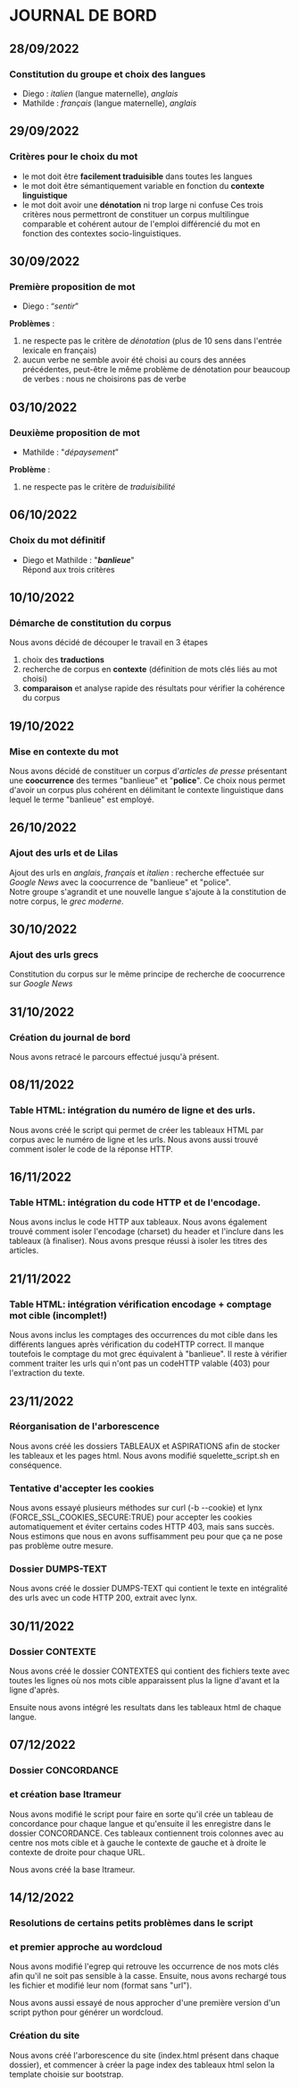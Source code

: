 # JOURNAL DE BORD

## 28/09/2022

### Constitution du groupe et choix des langues

- Diego : *italien* (langue maternelle), *anglais* 
- Mathilde : *français* (langue maternelle), *anglais*

## 29/09/2022

### Critères pour le choix du mot 

- le mot doit être **facilement traduisible** dans toutes les langues
- le mot doit être sémantiquement variable en fonction du **contexte linguistique** 
- le mot doit avoir une **dénotation** ni trop large ni confuse 
Ces trois critères nous permettront de constituer un corpus multilingue comparable et cohérent autour de l'emploi différencié du mot en fonction des contextes socio-linguistiques.

## 30/09/2022

### Première proposition de mot

- Diego : “*sentir*”<br>

**Problèmes** :
1. ne respecte pas le critère de *dénotation* (plus de 10 sens dans l'entrée lexicale en français)
2. aucun verbe ne semble avoir été choisi au cours des années précédentes, peut-être le même problème de dénotation pour beaucoup de verbes : nous ne choisirons pas de verbe

## 03/10/2022

### Deuxième proposition de mot 

- Mathilde : "*dépaysement*”<br>

**Problème** :
1. ne respecte pas le critère de *traduisibilité* 

## 06/10/2022

### Choix du mot définitif

- Diego et Mathilde : "***banlieue***"<br>
Répond aux trois critères


## 10/10/2022 

### Démarche de constitution du corpus

Nous avons décidé de découper le travail en 3 étapes
1. choix des **traductions**
2. recherche de corpus en **contexte** (définition de mots clés liés au mot choisi)
3. **comparaison** et analyse rapide des résultats pour vérifier la cohérence du corpus


## 19/10/2022

### Mise en contexte du mot

Nous avons décidé de constituer un corpus d'*articles de presse* présentant une **coocurrence** des termes "banlieue" et "**police**". Ce choix nous permet d'avoir un corpus plus cohérent en délimitant le contexte linguistique dans lequel le terme "banlieue" est employé.

## 26/10/2022

### Ajout des urls et de Lilas

Ajout des urls en *anglais*, *français* et *italien* : recherche effectuée sur *Google News* avec la coocurrence de "banlieue" et "police".<br>
Notre groupe s'agrandit et une nouvelle langue s'ajoute à la constitution de notre corpus, le *grec moderne*. 

## 30/10/2022

### Ajout des urls grecs

Constitution du corpus sur le même principe de recherche de coocurrence sur *Google News*

## 31/10/2022

### Création du journal de bord

Nous avons retracé le parcours effectué jusqu'à présent.

## 08/11/2022

### Table HTML: intégration du numéro de ligne et des urls.

Nous avons créé le script qui permet de créer les tableaux HTML par corpus avec le numéro de ligne et les urls. Nous avons aussi trouvé comment isoler le code de la réponse HTTP.

## 16/11/2022

### Table HTML: intégration du code HTTP et de l'encodage.

Nous avons inclus le code HTTP aux tableaux. Nous avons également trouvé comment isoler l'encodage (charset) du header et l'inclure dans les tableaux (à finaliser). Nous avons presque réussi à isoler les titres des articles.

## 21/11/2022

### Table HTML: intégration vérification encodage + comptage mot cible (incomplet!)

Nous avons inclus les comptages des occurrences du mot cible dans les différents langues après vérification du codeHTTP correct. Il manque toutefois le comptage du mot grec équivalent à "banlieue". Il reste à vérifier comment traiter les urls qui n'ont pas un codeHTTP valable (403) pour l'extraction du texte.


## 23/11/2022

### Réorganisation de l'arborescence

Nous avons créé les dossiers TABLEAUX et ASPIRATIONS afin de stocker les tableaux et les pages html. Nous avons modifié squelette_script.sh en conséquence. 

### Tentative d'accepter les cookies

Nous avons essayé plusieurs méthodes sur curl (-b --cookie) et lynx (FORCE_SSL_COOKIES_SECURE:TRUE) pour accepter les cookies automatiquement et éviter certains codes HTTP 403, mais sans succès. Nous estimons que nous en avons suffisamment peu pour que ça ne pose pas problème outre mesure. 

### Dossier DUMPS-TEXT

Nous avons créé le dossier DUMPS-TEXT qui contient le texte en intégralité des urls avec un code HTTP 200, extrait avec lynx. 

## 30/11/2022

### Dossier CONTEXTE

Nous avons créé le dossier CONTEXTES qui contient des fichiers texte avec toutes les lignes où nos mots cible apparaissent plus la ligne d'avant et la ligne d'après. 

Ensuite nous avons intégré les resultats dans les tableaux html de chaque langue.

## 07/12/2022

### Dossier CONCORDANCE 
### et création base Itrameur

Nous avons modifié le script pour faire en sorte qu'il crée un tableau de concordance pour chaque langue et qu'ensuite il les enregistre dans le dossier CONCORDANCE. Ces tableaux contiennent trois colonnes avec au centre nos mots cible et à gauche le contexte de gauche et à droite le contexte de droite pour chaque URL. 

Nous avons créé la base Itrameur.

##  14/12/2022

### Resolutions de certains petits problèmes dans le script 
### et premier approche au wordcloud 

Nous avons modifié l'egrep qui retrouve les occurrence de nos mots clés afin qu'il ne soit pas sensible à la casse. Ensuite, nous avons rechargé tous les fichier et modifié leur nom (format sans "url"). 

Nous avons aussi essayé de nous approcher d'une première version d'un script python pour générer un wordcloud. 

### Création du site

Nous avons créé l'arborescence du site (index.html présent dans chaque dossier), et commencer à créer la page index des tableaux html selon la template choisie sur bootstrap.


